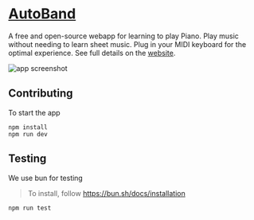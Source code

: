 # [AutoBand](http://AutoBand.dev)

A free and open-source webapp for learning to play Piano. Play music without needing to learn sheet music. Plug in your MIDI keyboard for the optimal experience. See full details on the [website](https://AutoBand.dev/about).

<img alt="app screenshot" src="./public/images/mode_sheet_hero_readme.png" style="max-width: 100%"/>

## Contributing

To start the app

```
npm install
npm run dev
```

## Testing

We use bun for testing

> To install, follow https://bun.sh/docs/installation

```
npm run test
```